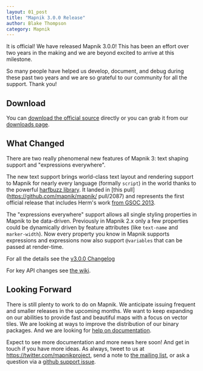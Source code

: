 ```yaml
---
layout: 01_post
title: "Mapnik 3.0.0 Release"
author: Blake Thompson
category: Mapnik
---
```


It is official! We have released Mapnik 3.0.0! This has been an effort over two years in the making and we are beyond excited to arrive at this milestone. 

So many people have helped us develop, document, and debug during these past two years and we are so grateful to our community for all the support. Thank you!

## Download

You can [download the official source](https://mapnik.s3.amazonaws.com/dist/v3.0.0/mapnik-v3.0.0.tar.bz2) directly or you can grab it from our [downloads page](/pages/downloads.html).

## What Changed

There are two really phenomenal new features of Mapnik 3: text shaping support and "expressions everywhere".

The new text support brings world-class text layout and rendering support to Mapnik for nearly every language (formally `script`) in the world thanks to the powerful [harfbuzz library](http://www.freedesktop.org/wiki/Software/HarfBuzz/). It landed in [this pull](https://github.com/mapnik/mapnik/
pull/2087) and represents the first official release that includes Herm's work [from GSOC 2013](news/gsoc2012-status9/).

The "expressions everywhere" support allows all single styling properties in Mapnik to be data-driven. Previously in Mapnik 2.x only a few properties could be dynamically driven by feature attributes (like `text-name` and `marker-width`). Now every property you know in Mapnik supports expressions and expressions now also support `@variables` that can be passed at render-time.

For all the details see the [v3.0.0 Changelog](https://github.com/mapnik/mapnik/blob/master/CHANGELOG.md#300)

For key API changes see [the wiki](https://github.com/mapnik/mapnik/wiki/Api-changes-between-v2.3-and-v3.0).

## Looking Forward

There is still plenty to work to do on Mapnik. We anticipate issuing frequent and smaller releases in the upcoming months. We want to keep expanding on our abilities to provide fast and beautiful maps with a focus on vector tiles. We are looking at ways to improve the distribution of our binary packages. And we are looking for [help on documentation](https://github.com/mapnik/mapnik.github.com/issues/25).

Expect to see more documentation and more news here soon! And get in touch if you have more ideas. As always, tweet to us at https://twitter.com/mapnikproject, send a note to [the mailing list](https://groups.google.com/forum/#!forum/mapnik), or ask a question via a [github support issue](https://github.com/mapnik/mapnik-support/issues).

